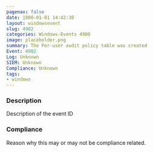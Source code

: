 ```yaml
---
pagenav: false
date: 1800-01-01 14:42:38
layout: windowsevent
slug: 4902
categories: Windows-Events 4900
image: placeholder.png
summary: The Per-user audit policy table was created
Event: 4902
Log: Unknown
SIEM: Unknown
Compliance: Unknown
tags:
- windows
---
```


### Description

Description of the event ID

### Compliance

Reason why this may or may not be compliance related.
